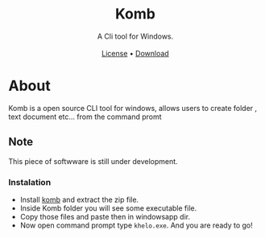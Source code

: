 <div align = "center">
     <H1>
         Komb
     </H1>
A Cli tool for Windows.<br><br>
     <a href="https://github.com/DanDuh-Man/Komb/blob/main/LICENSE">License</a> • <a href="https://github.com/DanDuh-Man/Komb">Download</a>

</div>

# About
Komb is a open source CLI tool for windows, allows users to create folder , text document etc... from the command promt

## Note 
This piece of softwware is still under development.

### Instalation

- Install [komb](https://github.com/DanDuh-Man/Komb/releases/tag/1.0) and extract the zip file.
- Inside Komb folder you will see some executable file.
- Copy those files and paste then in windowsapp dir.
- Now open command prompt type <code>khelo.exe</code>.
And you are ready to go!


